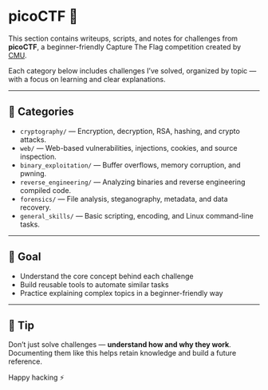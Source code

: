 # picoCTF 🐧

This section contains writeups, scripts, and notes for challenges from **picoCTF**, a beginner-friendly Capture The Flag competition created by [CMU](https://picoctf.org/).

Each category below includes challenges I’ve solved, organized by topic — with a focus on learning and clear explanations.

---

## 📁 Categories

- `cryptography/` — Encryption, decryption, RSA, hashing, and crypto attacks.
- `web/` — Web-based vulnerabilities, injections, cookies, and source inspection.
- `binary_exploitation/` — Buffer overflows, memory corruption, and pwning.
- `reverse_engineering/` — Analyzing binaries and reverse engineering compiled code.
- `forensics/` — File analysis, steganography, metadata, and data recovery.
- `general_skills/` — Basic scripting, encoding, and Linux command-line tasks.

---

## 📌 Goal

- Understand the core concept behind each challenge
- Build reusable tools to automate similar tasks
- Practice explaining complex topics in a beginner-friendly way

---

## 🧠 Tip

Don’t just solve challenges — **understand how and why they work**. Documenting them like this helps retain knowledge and build a future reference.

Happy hacking ⚡
